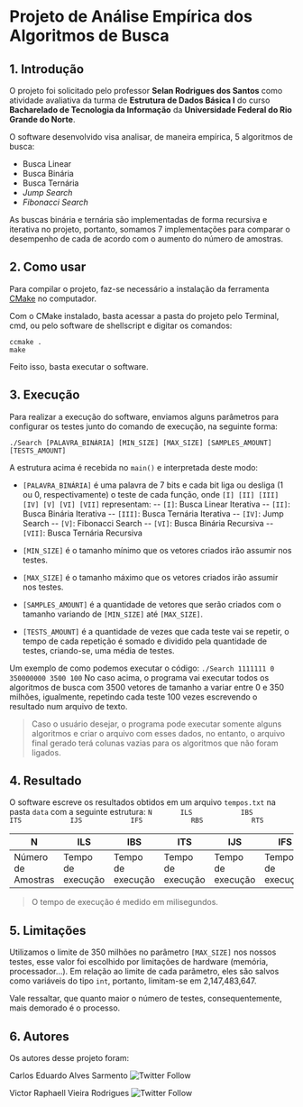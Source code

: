 # Projeto de Análise Empírica dos Algoritmos de Busca

## 1. Introdução

O projeto foi solicitado pelo professor **Selan Rodrigues dos Santos** como atividade avaliativa da turma de **Estrutura de Dados Básica I** do curso **Bacharelado de Tecnologia da Informação** da **Universidade Federal do Rio Grande do Norte**.

O software desenvolvido visa analisar, de maneira empírica, 5 algoritmos de busca: 

 - Busca Linear
 - Busca Binária
 - Busca Ternária
 - *Jump Search*
 - *Fibonacci Search*

As buscas binária e ternária são implementadas de forma recursiva e iterativa no projeto, portanto, somamos 7 implementações para comparar o desempenho de cada de acordo com o aumento do número de amostras.

## 2. Como usar

Para compilar o projeto, faz-se necessário a instalação da ferramenta [CMake](https://cmake.org/) no computador.

Com o CMake instalado, basta acessar a pasta do projeto pelo Terminal, cmd, ou pelo software de shellscript e digitar os comandos:

    ccmake .
    make

Feito isso, basta executar o software.

## 3. Execução
Para realizar a execução do software, enviamos alguns parâmetros para configurar os testes junto do comando de execução, na seguinte forma:

    ./Search [PALAVRA_BINÁRIA] [MIN_SIZE] [MAX_SIZE] [SAMPLES_AMOUNT] [TESTS_AMOUNT]
A estrutura acima é recebida no `main()` e interpretada deste modo:

 - `[PALAVRA_BINÁRIA]` é uma palavra de 7 bits e cada bit liga ou desliga (1 ou 0, respectivamente) o teste de cada função, onde `[I] [II] [III] [IV] [V] [VI] [VII]` representam:
 -- `[I]`: Busca Linear Iterativa
 -- `[II]`: Busca Binária Iterativa
 -- `[III]`: Busca Ternária Iterativa
 -- `[IV]`: Jump Search
 -- `[V]`: Fibonacci Search
 -- `[VI]`: Busca Binária Recursiva
 -- `[VII]`: Busca Ternária Recursiva

 - `[MIN_SIZE]` é o tamanho mínimo que os vetores criados irão assumir nos testes.
 - `[MAX_SIZE]` é o tamanho máximo que os vetores criados irão assumir nos testes.
 - `[SAMPLES_AMOUNT]` é a quantidade de vetores que serão criados com o tamanho variando de `[MIN_SIZE]` até `[MAX_SIZE]`.
 - `[TESTS_AMOUNT]` é a quantidade de vezes que cada teste vai se repetir, o tempo de cada repetição é somado e dividido pela quantidade de testes, criando-se, uma média de testes.

Um exemplo de como podemos executar o código:
`./Search 1111111 0 350000000 3500 100`
No caso acima, o programa vai executar todos os algoritmos de busca com 3500 vetores de tamanho a variar entre 0 e 350 milhões, igualmente, repetindo cada teste 100 vezes escrevendo o resultado num arquivo de texto.

>Caso o usuário desejar, o programa pode executar somente alguns algoritmos e criar o arquivo com esses dados, no entanto, o arquivo final gerado terá colunas vazias para os algoritmos que não foram ligados.

## 4. Resultado
O software escreve os resultados obtidos em um arquivo `tempos.txt` na pasta `data`  com a seguinte estrutura:
`N       ILS            IBS            ITS            IJS            IFS            RBS            RTS`    
       
|N|ILS|IBS|ITS|IJS|IFS|RBS|RTS|
|-|---|---|---|---|---|---|---|
|Número de Amostras|Tempo de execução|Tempo de execução|Tempo de execução|Tempo de execução|Tempo de execução|Tempo de execução|Tempo de execução|

> O tempo de execução é medido em milisegundos.
 
## 5. Limitações
Utilizamos o limite de 350 milhões no parâmetro `[MAX_SIZE]` nos nossos testes, esse valor foi escolhido por limitações de hardware (memória, processador...). Em relação ao limite de cada parâmetro, eles são salvos como variáveis do tipo `int`, portanto, limitam-se em 2,147,483,647.

Vale ressaltar, que quanto maior o número de testes, consequentemente, mais demorado é o processo.

## 6. Autores
Os autores desse projeto foram:

Carlos Eduardo Alves Sarmento ![Twitter Follow](https://img.shields.io/twitter/follow/edusrmt.svg?style=social)

Victor Raphaell Vieira Rodrigues ![Twitter Follow](https://img.shields.io/twitter/follow/__victorvieira.svg?style=social)